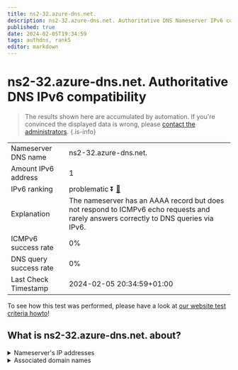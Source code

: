 ```yaml
---
title: ns2-32.azure-dns.net.
description: ns2-32.azure-dns.net. Authoritative DNS Nameserver IPv6 compatibility
published: true
date: 2024-02-05T19:34:59
tags: authdns, rank5
editor: markdown
---
```


# ns2-32.azure-dns.net. Authoritative DNS IPv6 compatibility

> The results shown here are accumulated by automation. If you're convinced the displayed data is wrong, please [contact the administrators](/howto/chat). 
{.is-info}




|   |   |
| - | - |
| Nameserver DNS name | ns2-32.azure-dns.net.
| Amount IPv6 address | 1
| IPv6 ranking | problematic :arrow_double_down: [🔗](/howto/ranking) |
| Explanation | The nameserver has an AAAA record but does not respond to ICMPv6 echo requests and rarely answers correctly to DNS queries via IPv6. |
| ICMPv6 success rate | 0%|
| DNS query success rate | 0% |
| Last Check Timestamp | 2024-02-05 20:34:59+01:00 |

To see how this test was performed, please have a look at [our website test criteria howto](/howto/testcriteria/authdns)!


## What is ns2-32.azure-dns.net. about?




<details>
<summary>Nameserver's IP addresses</summary>

2620:1ec:8ec:10::20

</details>



<details>
<summary>Associated domain names</summary>

www.office.com

</details>
